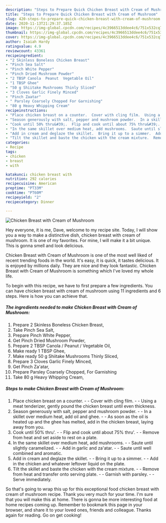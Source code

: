 ```yaml
---
description: "Steps to Prepare Quick Chicken Breast with Cream of Mushroom"
title: "Steps to Prepare Quick Chicken Breast with Cream of Mushroom"
slug: 420-steps-to-prepare-quick-chicken-breast-with-cream-of-mushroom
date: 2020-11-13T21:29:37.185Z
image: https://img-global.cpcdn.com/recipes/4c3966513ddee4c6/751x532cq70/chicken-breast-with-cream-of-mushroom-recipe-main-photo.jpg
thumbnail: https://img-global.cpcdn.com/recipes/4c3966513ddee4c6/751x532cq70/chicken-breast-with-cream-of-mushroom-recipe-main-photo.jpg
cover: https://img-global.cpcdn.com/recipes/4c3966513ddee4c6/751x532cq70/chicken-breast-with-cream-of-mushroom-recipe-main-photo.jpg
author: Isaiah Hardy
ratingvalue: 4.9
reviewcount: 43361
recipeingredient:
- "2 Skinless Boneless Chicken Breast"
- "Pinch Sea Salt"
- "Pinch White Pepper"
- "Pinch Dried Mushroom Powder"
- "2 TBSP Canola  Peanut  Vegetable Oil"
- "1 TBSP Ghee"
- "50 g Shiitake Mushrooms Thinly Sliced"
- "3 Cloves Garlic Finely Minced"
- "Pinch Zaatar"
- " Parsley Coarsely Chopped For Garnishing"
- "80 g Heavy Whipping Cream"
recipeinstructions:
- "Place chicken breast on a counter.  Cover with cling film.  Using a meat tenderizer, gently pound the chicken breast until even thickness."
- "Season generously with salt, pepper and mushroom powder.  In a skillet over medium heat, add oil and ghee.  As soon as the oil is heated up and the ghee has melted, add in the chicken breast, laying away from you."
- "Cook until 50% thru&#39;.  Flip and cook until about 75% thru&#39;.  Remove from heat and set aside to rest on a plate."
- "In the same skillet over medium heat, add mushrooms.  Saute until slightly caramelized.  Add in garlic and za&#39;atar.  Saute until well combined and aromatic."
- "Add in cream and deglaze the skillet.  Bring it up to a simmer.  Add in the chicken and whatever leftover liquid on the plate."
- "Tilt the skillet and baste the chicken with the cream mixture.  Remove from heat and transfer onto serving plate.  Garnish with parsley.  Serve immediately."
categories:
- Recipe
tags:
- chicken
- breast
- with

katakunci: chicken breast with 
nutrition: 292 calories
recipecuisine: American
preptime: "PT33M"
cooktime: "PT60M"
recipeyield: "2"
recipecategory: Dinner

---
```



![Chicken Breast with Cream of Mushroom](https://img-global.cpcdn.com/recipes/4c3966513ddee4c6/751x532cq70/chicken-breast-with-cream-of-mushroom-recipe-main-photo.jpg)

Hey everyone, it is me, Dave, welcome to my recipe site. Today, I will show you a way to make a distinctive dish, chicken breast with cream of mushroom. It is one of my favorites. For mine, I will make it a bit unique. This is gonna smell and look delicious.

Chicken Breast with Cream of Mushroom is one of the most well liked of recent trending foods in the world. It's easy, it is quick, it tastes delicious. It is enjoyed by millions daily. They are nice and they look fantastic. Chicken Breast with Cream of Mushroom is something which I've loved my whole life.




To begin with this recipe, we have to first prepare a few ingredients. You can have chicken breast with cream of mushroom using 11 ingredients and 6 steps. Here is how you can achieve that.

<!--inarticleads1-->

##### The ingredients needed to make Chicken Breast with Cream of Mushroom:

1. Prepare 2 Skinless Boneless Chicken Breast,
1. Take Pinch Sea Salt,
1. Prepare Pinch White Pepper,
1. Get Pinch Dried Mushroom Powder,
1. Prepare 2 TBSP Canola / Peanut / Vegetable Oil,
1. Make ready 1 TBSP Ghee,
1. Make ready 50 g Shiitake Mushrooms Thinly Sliced,
1. Prepare 3 Cloves Garlic Finely Minced,
1. Get Pinch Za&#39;atar,
1. Prepare  Parsley Coarsely Chopped, For Garnishing
1. Take 80 g Heavy Whipping Cream,




<!--inarticleads2-->

##### Steps to make Chicken Breast with Cream of Mushroom:

1. Place chicken breast on a counter. -  - Cover with cling film. -  - Using a meat tenderizer, gently pound the chicken breast until even thickness.
1. Season generously with salt, pepper and mushroom powder. -  - In a skillet over medium heat, add oil and ghee. -  - As soon as the oil is heated up and the ghee has melted, add in the chicken breast, laying away from you.
1. Cook until 50% thru&#39;. -  - Flip and cook until about 75% thru&#39;. -  - Remove from heat and set aside to rest on a plate.
1. In the same skillet over medium heat, add mushrooms. -  - Saute until slightly caramelized. -  - Add in garlic and za&#39;atar. -  - Saute until well combined and aromatic.
1. Add in cream and deglaze the skillet. -  - Bring it up to a simmer. -  - Add in the chicken and whatever leftover liquid on the plate.
1. Tilt the skillet and baste the chicken with the cream mixture. -  - Remove from heat and transfer onto serving plate. -  - Garnish with parsley. -  - Serve immediately.




So that's going to wrap this up for this exceptional food chicken breast with cream of mushroom recipe. Thank you very much for your time. I'm sure that you will make this at home. There is gonna be more interesting food at home recipes coming up. Remember to bookmark this page in your browser, and share it to your loved ones, friends and colleague. Thanks again for reading. Go on get cooking!
